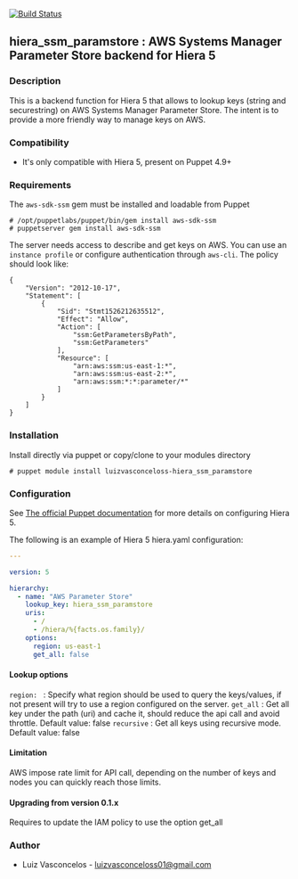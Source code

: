 [![Build Status](https://travis-ci.org/luizvasconceloss/hiera-ssm-paramstore.svg?branch=master)](https://travis-ci.org/luizvasconceloss/hiera-ssm-paramstore)

## hiera_ssm_paramstore : AWS Systems Manager Parameter Store backend for Hiera 5

### Description

This is a backend function for Hiera 5 that allows to lookup keys (string and securestring) on AWS Systems Manager Parameter Store.  The intent is to provide a more friendly way to manage keys on AWS.

### Compatibility

* It's only compatible with Hiera 5, present on Puppet 4.9+

### Requirements

The `aws-sdk-ssm` gem must be installed and loadable from Puppet

```
# /opt/puppetlabs/puppet/bin/gem install aws-sdk-ssm
# puppetserver gem install aws-sdk-ssm
```

The server needs access to describe and get keys on AWS. You can use an `instance profile` or configure authentication through `aws-cli`. The policy should look like:

```
{
    "Version": "2012-10-17",
    "Statement": [
        {
            "Sid": "Stmt1526212635512",
            "Effect": "Allow",
            "Action": [
                "ssm:GetParametersByPath",
                "ssm:GetParameters"
            ],
            "Resource": [
                "arn:aws:ssm:us-east-1:*",
                "arn:aws:ssm:us-east-2:*",
                "arn:aws:ssm:*:*:parameter/*"
            ]
        }
    ]
}
```

### Installation

Install directly via puppet or copy/clone to your modules directory

```
# puppet module install luizvasconceloss-hiera_ssm_paramstore
```

### Configuration

See [The official Puppet documentation](https://docs.puppet.com/puppet/4.9/hiera_intro.html) for more details on configuring Hiera 5.

The following is an example of Hiera 5 hiera.yaml configuration:

```yaml
---

version: 5

hierarchy:
  - name: "AWS Parameter Store"
    lookup_key: hiera_ssm_paramstore
    uris:
      - /
      - /hiera/%{facts.os.family}/
    options:
      region: us-east-1
      get_all: false
```


#### Lookup options

`region: ` : Specify what region should be used to query the keys/values, if not present will try to use a region configured on the server.
`get_all` : Get all key under the path (uri) and cache it, should reduce the api call and avoid throttle. Default value: false
`recursive` : Get all keys using recursive mode. Default value: false

#### Limitation

AWS impose rate limit for API call, depending on the number of keys and nodes you can quickly reach those limits.

#### Upgrading from version 0.1.x

Requires to update the IAM policy to use the option get_all

### Author

* Luiz Vasconcelos - luizvasconceloss01@gmail.com
